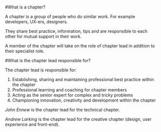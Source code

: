 #What is a chapter?

A chapter is a group of people who do similar work. For example developers, UX-ers, designers. 

They share best practice, information, tips and are responsible to each other for mutual support in their work.

A member of the chapter will take on the role of chapter lead in addition to their specialist role.

#What is the chapter lead responsible for?

The chapter lead is responsible for:

1. Establishing, sharing and maintaining professional best practice within the chapter 
2. Professional learning and coaching for chapter members
3. Acting as the senior expert for complex and tricky problems
4. Championing innovation, creativity and development within the chapter

*John Ennew* is the chapter lead for the technical chapter.

*Andrew Larking* is the chapter lead for the creative chapter (design, user experience and front-end).

